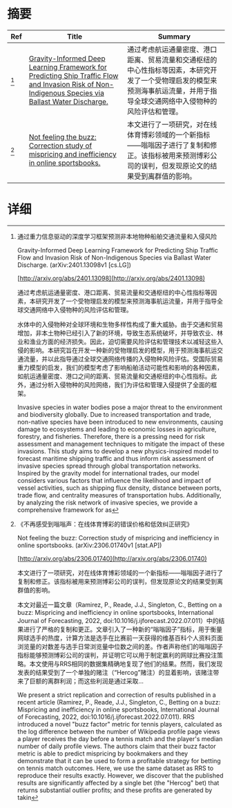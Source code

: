 # 摘要

| Ref | Title | Summary |
| --- | --- | --- |
| [^1] | [Gravity-Informed Deep Learning Framework for Predicting Ship Traffic Flow and Invasion Risk of Non-Indigenous Species via Ballast Water Discharge.](http://arxiv.org/abs/2401.13098) | 通过考虑航运通量密度、港口距离、贸易流量和交通枢纽的中心性指标等因素，本研究开发了一个受物理启发的模型来预测海事航运流量，并用于指导全球交通网络中入侵物种的风险评估和管理。 |
| [^2] | [Not feeling the buzz: Correction study of mispricing and inefficiency in online sportsbooks.](http://arxiv.org/abs/2306.01740) | 本文进行了一项研究，对在线体育博彩领域的一个新指标——嗡嗡因子进行了复制和修正。该指标被用来预测博彩公司的误判，但发现原论文的结果受到离群值的影响。 |

# 详细

[^1]: 通过重力信息驱动的深度学习框架预测非本地物种船舶交通流量和入侵风险

    Gravity-Informed Deep Learning Framework for Predicting Ship Traffic Flow and Invasion Risk of Non-Indigenous Species via Ballast Water Discharge. (arXiv:2401.13098v1 [cs.LG])

    [http://arxiv.org/abs/2401.13098](http://arxiv.org/abs/2401.13098)

    通过考虑航运通量密度、港口距离、贸易流量和交通枢纽的中心性指标等因素，本研究开发了一个受物理启发的模型来预测海事航运流量，并用于指导全球交通网络中入侵物种的风险评估和管理。

    

    水体中的入侵物种对全球环境和生物多样性构成了重大威胁。由于交通和贸易增加，非本土物种已经引入了新的环境，导致生态系统破坏，并导致农业、林业和渔业方面的经济损失。因此，迫切需要风险评估和管理技术以减轻这些入侵的影响。本研究旨在开发一种新的受物理启发的模型，用于预测海事航运交通流量，并以此指导通过全球交通网络传播的入侵物种风险评估。受国际贸易重力模型的启发，我们的模型考虑了影响船舶活动可能性和影响的各种因素，如航运通量密度、港口之间的距离、贸易流量和交通枢纽的中心性指标。此外，通过分析入侵物种的风险网络，我们为评估和管理入侵提供了全面的框架。

    Invasive species in water bodies pose a major threat to the environment and biodiversity globally. Due to increased transportation and trade, non-native species have been introduced to new environments, causing damage to ecosystems and leading to economic losses in agriculture, forestry, and fisheries. Therefore, there is a pressing need for risk assessment and management techniques to mitigate the impact of these invasions. This study aims to develop a new physics-inspired model to forecast maritime shipping traffic and thus inform risk assessment of invasive species spread through global transportation networks. Inspired by the gravity model for international trades, our model considers various factors that influence the likelihood and impact of vessel activities, such as shipping flux density, distance between ports, trade flow, and centrality measures of transportation hubs. Additionally, by analyzing the risk network of invasive species, we provide a comprehensive framework for as
    
[^2]: 《不再感受到嗡嗡声：在线体育博彩的错误价格和低效纠正研究》

    Not feeling the buzz: Correction study of mispricing and inefficiency in online sportsbooks. (arXiv:2306.01740v1 [stat.AP])

    [http://arxiv.org/abs/2306.01740](http://arxiv.org/abs/2306.01740)

    本文进行了一项研究，对在线体育博彩领域的一个新指标——嗡嗡因子进行了复制和修正。该指标被用来预测博彩公司的误判，但发现原论文的结果受到离群值的影响。

    

    本文对最近一篇文章（Ramirez, P., Reade, J.J., Singleton, C., Betting on a buzz: Mispricing and inefficiency in online sportsbooks, International Journal of Forecasting, 2022, doi:10.1016/j.ijforecast.2022.07.011）中的结果进行了严格的复制和更正。文章引入了一种新的“嗡嗡因子”指标，用于衡量网球选手的热度，计算方法是选手在比赛前一天获得的维基百科个人资料页面浏览量的对数差与选手日常浏览量中位数之间的差。作者声称他们的嗡嗡因子指标能够预测博彩公司的误判，并证明它可以用于制定赢利的网球比赛投注策略。本文使用与RRS相同的数据集精确地复现了他们的结果。然而，我们发现发表的结果受到了一个单独的赌注（“Hercog”赌注）的显着影响，该赌注带来了巨额的离群利润；而这些利润是通过采取...

    We present a strict replication and correction of results published in a recent article (Ramirez, P., Reade, J.J., Singleton, C., Betting on a buzz: Mispricing and inefficiency in online sportsbooks, International Journal of Forecasting, 2022, doi:10.1016/j.ijforecast.2022.07.011). RRS introduced a novel "buzz factor" metric for tennis players, calculated as the log difference between the number of Wikipedia profile page views a player receives the day before a tennis match and the player's median number of daily profile views. The authors claim that their buzz factor metric is able to predict mispricing by bookmakers and they demonstrate that it can be used to form a profitable strategy for betting on tennis match outcomes. Here, we use the same dataset as RRS to reproduce their results exactly. However, we discover that the published results are significantly affected by a single bet (the "Hercog" bet) that returns substantial outlier profits; and these profits are generated by takin
    

